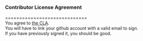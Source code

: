 ### Contributor License Agreement <br>
============================= <br>
You agree to [the CLA](https://cla-assistant.io/PuzzleLoader/Paradox). <br>
You will have to link your github account with a valid email to sign. <br>
If you have previously signed it, you should be good.